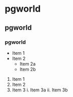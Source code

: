 # pgworld
## pgworld
### pgworld

* Item 1
* Item 2
  * Item 2a
   * Item 2b

1. Item 1
2. Item 2
3. Item 3
     i. Item 3a
     ii. Item 3b
